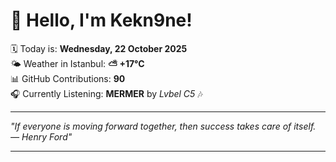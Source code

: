 # 👋 Hello, I'm Kekn9ne!

🗓️ Today is: **Wednesday, 22 October 2025**  
🌤️ Weather in Istanbul: **⛅️  +17°C**  
📊 GitHub Contributions: **90**  
🎧 Currently Listening: **MERMER** by *Lvbel C5* 🎶

---

_"If everyone is moving forward together, then success takes care of itself. — *Henry Ford*"_

---
